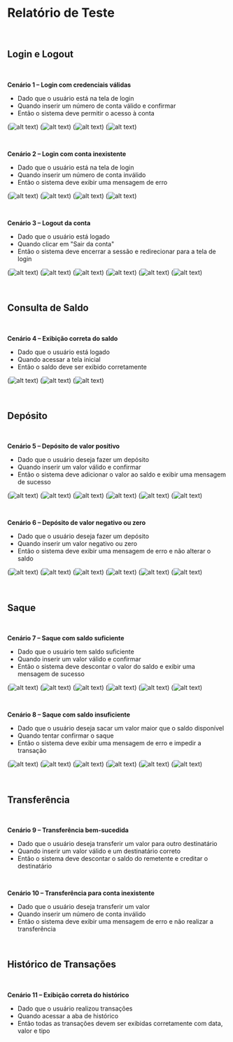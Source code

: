 # Relatório de Teste
<br/>

##  Login e Logout
<br/>

**Cenário 1 – Login com credenciais válidas**
<br/>

* Dado que o usuário está na tela de login
* Quando inserir um número de conta válido e confirmar
* Então o sistema deve permitir o acesso à conta

(![alt text](<../assets/cenario 1.png>))
(![alt text](<../assets/cenario 1 2.png>))
(![alt text](<../assets/cenario1 mariana.png>))
(![alt text](<../assets/cenario pedro.png>))



<br/>

**Cenário 2 – Login com conta inexistente**
<br/>

* Dado que o usuário está na tela de login
* Quando inserir um número de conta inválido
* Então o sistema deve exibir uma mensagem de erro

(![alt text](<../assets/cenario 1.png>))
(![alt text](<../assets/cenario 1 2.png>))
(![alt text](<../assets/cenario1 mariana.png>))
(![alt text](<../assets/cenario pedro.png>))


<br/>

**Cenário 3 – Logout da conta**
<br/>

* Dado que o usuário está logado
* Quando clicar em "Sair da conta"
* Então o sistema deve encerrar a sessão e redirecionar para a tela de login


(![alt text](<../assets/cenario 1 2.png>))
(![alt text](<../assets/cenario 1.png>))
(![alt text](<../assets/cenario1 mariana.png>))
(![alt text](<../assets/cenario 1.png>))
(![alt text](<../assets/cenario pedro.png>))
(![alt text](<../assets/cenario 1.png>))

<br/>


## Consulta de Saldo
<br/>

**Cenário 4 – Exibição correta do saldo**
<br/>

* Dado que o usuário está logado
* Quando acessar a tela inicial
* Então o saldo deve ser exibido corretamente

(![alt text](<../assets/cenario 1 2.png>))
(![alt text](<../assets/cenario1 mariana.png>))
(![alt text](<../assets/cenario pedro.png>))

<br/>


## Depósito
<br/>

**Cenário 5 – Depósito de valor positivo**
<br/>

* Dado que o usuário deseja fazer um depósito
* Quando inserir um valor válido e confirmar
* Então o sistema deve adicionar o valor ao saldo e exibir uma mensagem de sucesso

(![alt text](<../assets/joao silva deposito 1.png>))
(![alt text](<../assets/joao deposito 2.png>))
(![alt text](<../assets/mariana deposito.png>))
(![alt text](<../assets/mariana deposito 2.png>))
(![alt text](<../assets/pedro deposito.png>))
(![alt text](<../assets/pedro deposito 2.png>))

<br/>

**Cenário 6 – Depósito de valor negativo ou zero**
<br/>

* Dado que o usuário deseja fazer um depósito
* Quando inserir um valor negativo ou zero
* Então o sistema deve exibir uma mensagem de erro e não alterar o saldo

(![alt text](<../assets/joao deposito negativo.png>))
(![alt text](<../assets/joao deposito negativo 2.png>))
(![alt text](<../assets/mariana deposito negativo.png>))
(![alt text](<../assets/mariana deposito negativo 2.png>))
(![alt text](<../assets/pedro deposito negativo.png>))
(![alt text](<../assets/pedro deposito negativo 2.png>))


<br/>


## Saque
<br/>

**Cenário 7 – Saque com saldo suficiente**
<br/>

* Dado que o usuário tem saldo suficiente
* Quando inserir um valor válido e confirmar
* Então o sistema deve descontar o valor do saldo e exibir uma mensagem de sucesso

(![alt text](<../assets/joao saque.png>))
(![alt text](<../assets/joao saque 2.png>))
(![alt text](<../assets/mariana saque.png>))
(![alt text](<../assets/mariana saque 2.png>))
(![alt text](<../assets/pedro saque.png>))
(![alt text](<../assets/pedro saque 2.png>))

<br/>

**Cenário 8 – Saque com saldo insuficiente**
<br/>

* Dado que o usuário deseja sacar um valor maior que o saldo disponível
* Quando tentar confirmar o saque
* Então o sistema deve exibir uma mensagem de erro e impedir a transação

(![alt text](<../assets/joao saque negativo.png>))
(![alt text](<../assets/joao saque negativo 2.png>))
(![alt text](<../assets/mariana saque negativo.png>))
(![alt text](<../assets/mariana saque negativo 2.png>))
(![alt text](<../assets/pedro saque negativo.png>))
(![alt text](<../assets/pedro saque negativo 2.png>))

<br/>


## Transferência
<br/>

**Cenário 9 – Transferência bem-sucedida**
<br/>

* Dado que o usuário deseja transferir um valor para outro destinatário
* Quando inserir um valor válido e um destinatário correto
* Então o sistema deve descontar o saldo do remetente e creditar o destinatário

<br/>

**Cenário 10 – Transferência para conta inexistente**
<br/>

* Dado que o usuário deseja transferir um valor
* Quando inserir um número de conta inválido
* Então o sistema deve exibir uma mensagem de erro e não realizar a transferência

<br/>


## Histórico de Transações
<br/>

**Cenário 11 – Exibição correta do histórico**
<br/>

* Dado que o usuário realizou transações
* Quando acessar a aba de histórico
* Então todas as transações devem ser exibidas corretamente com data, valor e tipo



[def]: ssets